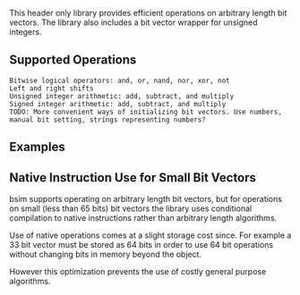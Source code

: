 This header only library provides efficient operations on arbitrary length bit
vectors. The library also includes a bit vector wrapper for unsigned integers.

## Supported Operations

    Bitwise logical operators: and, or, nand, nor, xor, not
    Left and right shifts
    Unsigned integer arithmetic: add, subtract, and multiply
    Signed integer arithmetic: add, subtract, and multiply
    TODO: More convenient ways of initializing bit vectors. Use numbers, manual bit setting, strings representing numbers?

## Examples


## Native Instruction Use for Small Bit Vectors

bsim supports operating on arbitrary length bit vectors, but for operations on small (less than 65 bits) bit vectors the library uses conditional compilation to native instructions rather than arbitrary length algorithms.

Use of native operations comes at a slight storage cost since. For example a 33 bit vector must be stored as 64 bits in order to use 64 bit operations without changing bits in memory beyond the object.

However this optimization prevents the use of costly general purpose algorithms.